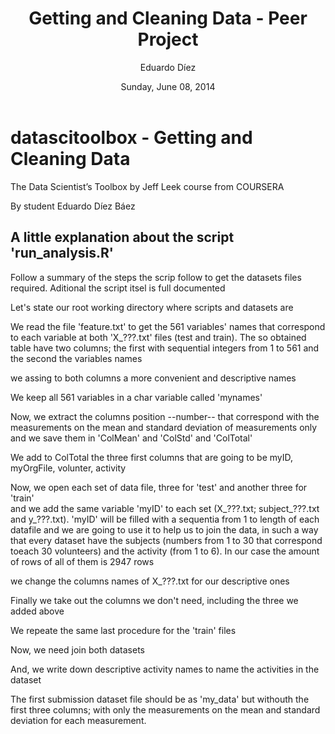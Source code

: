 ﻿---
title: "Getting and Cleaning Data - Peer Project"
author: "Eduardo Díez"
date: "Sunday, June 08, 2014"
output: html_document
---
datascitoolbox - Getting and Cleaning Data
==============

The Data Scientist’s Toolbox by Jeff Leek course from COURSERA

By student Eduardo Díez Báez


## A little explanation about the script 'run_analysis.R'


Follow a summary of the steps the scrip follow to get the datasets files required.
Aditional the script itsel is full documented



  Let's state our root working directory where scripts and datasets are
 
 
  We read the file 'feature.txt' to get the 561 variables' names that correspond
  to each variable at both 'X_???.txt' files (test and train).
  The so obtained table have two columns; 
  the first with sequential integers from 1 to 561 and the second the variables names  
 
 
  we assing to both columns a more convenient and descriptive names
 
 
  We keep all 561 variables in a char variable called 'mynames'
 
 
  Now, we extract the columns position --number-- that correspond with 
  the measurements on the mean and standard deviation of measurements only 
  and we save them in 'ColMean' and 'ColStd' and 'ColTotal'
 
 
  We add to ColTotal the three first columns that are going to be myID, myOrgFile, volunter, activity
 
 
  Now, we open each set of data file, three for 'test' and another three for 'train'  
  and we add the same variable 'myID' to each set (X_???.txt; subject_???.txt and y_???.txt).
  'myID' will be filled with a sequentia from 1 to length of each datafile and we are going
  to use it to help us to join the data, in such a way that every dataset have 
  the subjects (numbers from 1 to 30 that correspond toeach 30 volunteers) and 
  the activity (from 1 to 6). 
  In our case the amount of rows of all of them is 2947 rows
  
 
  we change the columns names of X_???.txt for our descriptive ones
 
 
 
 
  Finally we take out the columns we don't need, including the three we added above
 
  We repeate the same last procedure for the 'train' files
 
 
 
  Now, we need join both datasets
 
 
  And, we write down descriptive activity names to name the activities in the dataset
 
  
 
  The first submission dataset file should be as 'my_data' but withouth the first three columns;
  with only the measurements on the mean and standard deviation for each measurement.
 
 

